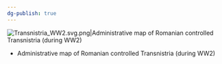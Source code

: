 ```yaml
---
dg-publish: true
---
```




![Transnistria_WW2.svg.png|Administrative map of Romanian controlled Transnistria (during WW2)](https://upload.wikimedia.org/wikipedia/commons/thumb/5/5c/Transnistria_WW2.svg/486px-Transnistria_WW2.svg.png)
- Administrative map of Romanian controlled Transnistria (during WW2)